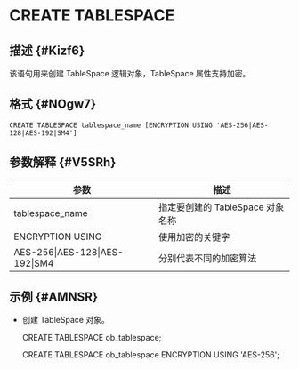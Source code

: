 CREATE TABLESPACE 
======================================



描述 {#Kizf6}
-----------

该语句用来创建 TableSpace 逻辑对象，TableSpace 属性支持加密。

格式 {#NOgw7}
-----------

    CREATE TABLESPACE tablespace_name [ENCRYPTION USING 'AES-256|AES-128|AES-192|SM4']



参数解释 {#V5SRh}
-------------



|               参数               |           描述           |
|--------------------------------|------------------------|
| tablespace_name                | 指定要创建的 TableSpace 对象名称 |
| ENCRYPTION USING               | 使用加密的关键字               |
| AES-256\|AES-128\|AES-192\|SM4 | 分别代表不同的加密算法            |



示例 {#AMNSR}
-----------

* 创建 TableSpace 对象。

  




    CREATE TABLESPACE ob_tablespace;
    
    CREATE TABLESPACE ob_tablespace ENCRYPTION USING 'AES-256'; 


